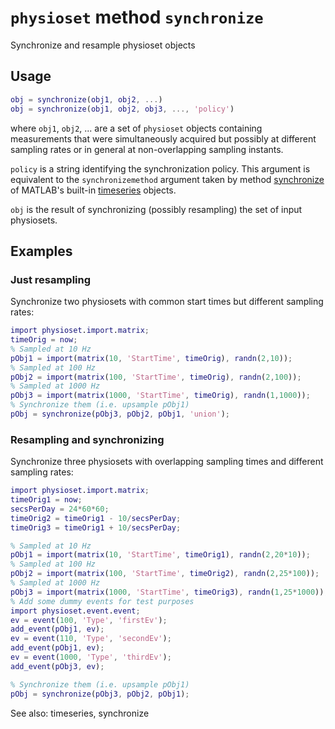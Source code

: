 `physioset` method `synchronize`
=====

Synchronize and resample physioset objects

## Usage

````matlab
obj = synchronize(obj1, obj2, ...)
obj = synchronize(obj1, obj2, obj3, ..., 'policy')
````

where `obj1`, `obj2`, ... are a set of `physioset` objects containing
measurements that were simultaneously acquired but possibly at different
sampling rates or in general at non-overlapping sampling instants.

`policy` is a string identifying the synchronization policy. This
argument is equivalent to the `synchronizemethod` argument taken by
method [synchronize][matlab-sync] of MATLAB's built-in 
[timeseries][timeseries] objects.

[matlab-sync]: http://www.mathworks.nl/help/matlab/ref/timeseries.synchronize.html
[timeseries]: http://www.mathworks.nl/help/matlab/ref/timeseriesclass.html

`obj` is the result of synchronizing (possibly resampling) the set of
input physiosets.


## Examples

### Just resampling

Synchronize two physiosets with common start times but different sampling
rates:

````matlab
import physioset.import.matrix;
timeOrig = now;
% Sampled at 10 Hz
pObj1 = import(matrix(10, 'StartTime', timeOrig), randn(2,10));
% Sampled at 100 Hz
pObj2 = import(matrix(100, 'StartTime', timeOrig), randn(2,100));
% Sampled at 1000 Hz
pObj3 = import(matrix(1000, 'StartTime', timeOrig), randn(1,1000));
% Synchronize them (i.e. upsample pObj1)
pObj = synchronize(pObj3, pObj2, pObj1, 'union');
````

### Resampling and synchronizing

Synchronize three physiosets with overlapping sampling times and
different sampling rates:

````matlab
import physioset.import.matrix;
timeOrig1 = now;
secsPerDay = 24*60*60;
timeOrig2 = timeOrig1 - 10/secsPerDay;
timeOrig3 = timeOrig1 + 10/secsPerDay; 

% Sampled at 10 Hz
pObj1 = import(matrix(10, 'StartTime', timeOrig1), randn(2,20*10));
% Sampled at 100 Hz
pObj2 = import(matrix(100, 'StartTime', timeOrig2), randn(2,25*100));
% Sampled at 1000 Hz
pObj3 = import(matrix(1000, 'StartTime', timeOrig3), randn(1,25*1000));
% Add some dummy events for test purposes
import physioset.event.event;
ev = event(100, 'Type', 'firstEv'); 
add_event(pObj1, ev);
ev = event(110, 'Type', 'secondEv');
add_event(pObj1, ev);
ev = event(1000, 'Type', 'thirdEv');
add_event(pObj3, ev);

% Synchronize them (i.e. upsample pObj1)
pObj = synchronize(pObj3, pObj2, pObj1);
````

See also: timeseries, synchronize